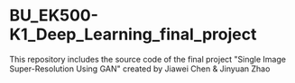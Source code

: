 # BU_EK500-K1_Deep_Learning_final_project
This repository includes the source code of the final project "Single Image Super-Resolution Using GAN" created by Jiawei Chen &amp; Jinyuan Zhao
